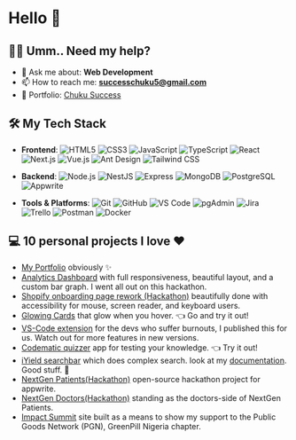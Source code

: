 # Hello 👋

## 👨‍💻 Umm.. Need my help?

- 💬 Ask me about: **Web Development**
- 📫 How to reach me: **successchuku5@gmail.com**
- 📄 Portfolio: [Chuku Success](https://chukusuccess.work)

## 🛠 My Tech Stack

- **Frontend**: ![HTML5](https://img.shields.io/badge/-HTML5-E34F26?style=flat&logo=html5&logoColor=white) ![CSS3](https://img.shields.io/badge/-CSS3-1572B6?style=flat&logo=css3) ![JavaScript](https://img.shields.io/badge/-JavaScript-F7DF1E?style=flat&logo=javascript&logoColor=black) ![TypeScript](https://img.shields.io/badge/-TypeScript-3178C6?style=flat&logo=typescript&logoColor=white) ![React](https://img.shields.io/badge/-React-61DAFB?style=flat&logo=react&logoColor=black) ![Next.js](https://img.shields.io/badge/-Next.js-000000?style=flat&logo=next.js&logoColor=white) ![Vue.js](https://img.shields.io/badge/-Vue.js-4FC08D?style=flat&logo=vue.js&logoColor=white) ![Ant Design](https://img.shields.io/badge/-Ant%20Design-0170FE?style=flat&logo=ant-design&logoColor=white)
 ![Tailwind CSS](https://img.shields.io/badge/-Tailwind_CSS-38B2AC?style=flat&logo=tailwind-css&logoColor=white)
- **Backend**: ![Node.js](https://img.shields.io/badge/-Node.js-339933?style=flat&logo=nodedotjs&logoColor=white) ![NestJS](https://img.shields.io/badge/-NestJS-E0234E?style=flat&logo=nestjs&logoColor=white)
 ![Express](https://img.shields.io/badge/-Express-000000?style=flat&logo=express) ![MongoDB](https://img.shields.io/badge/-MongoDB-47A248?style=flat&logo=mongodb&logoColor=white) ![PostgreSQL](https://img.shields.io/badge/-PostgreSQL-336791?style=flat&logo=postgresql&logoColor=white) ![Appwrite](https://img.shields.io/badge/-Appwrite-FF6859?style=flat&logo=appwrite&logoColor=white)


- **Tools & Platforms**: ![Git](https://img.shields.io/badge/-Git-F05032?style=flat&logo=git&logoColor=white) ![GitHub](https://img.shields.io/badge/-GitHub-181717?style=flat&logo=github) ![VS Code](https://img.shields.io/badge/-VS%20Code-007ACC?style=flat&logo=visualstudiocode) ![pgAdmin](https://img.shields.io/badge/-pgAdmin-4169E1?style=flat)
 ![Jira](https://img.shields.io/badge/-Jira-0052CC?style=flat&logo=jira&logoColor=white) ![Trello](https://img.shields.io/badge/-Trello-0079BF?style=flat&logo=trello&logoColor=white) ![Postman](https://img.shields.io/badge/-Postman-FF6C37?style=flat&logo=postman&logoColor=white) ![Docker](https://img.shields.io/badge/-Docker-2496ED?style=flat&logo=docker&logoColor=white)


<!-- 

## 📈 GitHub Stats

![Your GitHub Stats](https://github-readme-stats.vercel.app/api?username=chukusuccess&show_icons=true&theme=radical)

-->


## 💻 10 personal projects I love ❤️

- [My Portfolio](https://chukusuccess.work) obviously ✨
- [Analytics Dashboard](https://analytics-dashboard-wine.vercel.app/) with full responsiveness, beautiful layout, and a custom bar graph. I went all out on this hackathon.
- [Shopify onboarding page rework (Hackathon)](https://shopify-ct.netlify.app/) beautifully done with accessibility for mouse, screen reader, and keyboard users.
- [Glowing Cards](https://glowingcards.netlify.app/) that glow when you hover. 👈 Go and try it out!
- [VS-Code extension](https://marketplace.visualstudio.com/items?itemName=ChukuSuccess.coding-break-reminder) for the devs who suffer burnouts, I published this for us. Watch out for more features in new versions.
- [Codematic quizzer](https://codematic-quizzer.vercel.app/) app for testing your knowledge. 👈 Try it out!
- [iYield searchbar](https://iyield-searchbar.vercel.app/) which does complex search. look at my [documentation](https://github.com/chukusuccess/iYield-searchbar/wiki). Good stuff. 🥹
- [NextGen Patients(Hackathon)](https://next-gen-patients.vercel.app/) open-source hackathon project for appwrite.
- [NextGen Doctors(Hackathon)](https://nextgen-doctors.vercel.app/) standing as the doctors-side of NextGen Patients.
- [Impact Summit](https://impactsummit.network/) site built as a means to show my support to the Public Goods Network (PGN), GreenPill Nigeria chapter.



